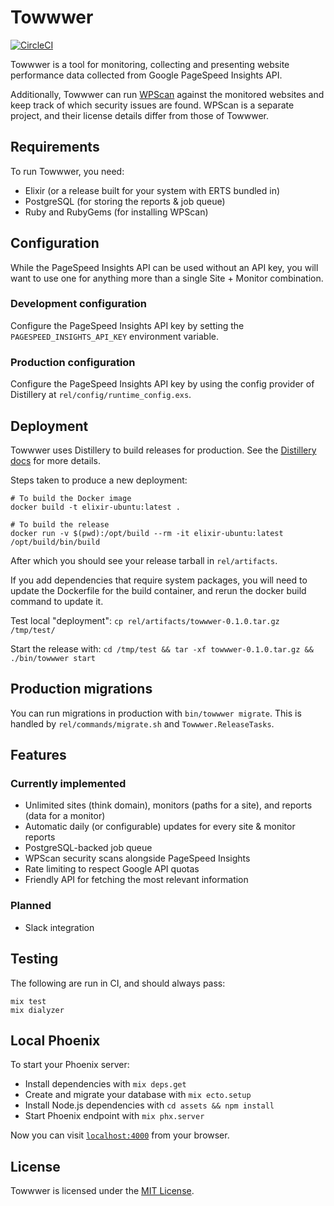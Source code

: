# Towwwer

[![CircleCI](https://circleci.com/gh/juhalehtonen/towwwer.svg?style=svg)](https://circleci.com/gh/juhalehtonen/towwwer)

Towwwer is a tool for monitoring, collecting and presenting website performance data collected from Google PageSpeed Insights API.

Additionally, Towwwer can run [WPScan](https://github.com/wpscanteam/wpscan) against the monitored websites and keep track of which security issues are found. WPScan is a separate project, and their license details differ from those of Towwwer.

## Requirements

To run Towwwer, you need:

  * Elixir (or a release built for your system with ERTS bundled in)
  * PostgreSQL (for storing the reports & job queue)
  * Ruby and RubyGems (for installing WPScan)
  
## Configuration

While the PageSpeed Insights API can be used without an API key, you will want to use one for anything more than a single Site + Monitor combination.

### Development configuration

Configure the PageSpeed Insights API key by setting the `PAGESPEED_INSIGHTS_API_KEY` environment variable.

### Production configuration

Configure the PageSpeed Insights API key by using the config provider of Distillery at `rel/config/runtime_config.exs`.

## Deployment

Towwwer uses Distillery to build releases for production. See the [Distillery docs](https://hexdocs.pm/distillery) for more details.

Steps taken to produce a new deployment:

```
# To build the Docker image
docker build -t elixir-ubuntu:latest .

# To build the release
docker run -v $(pwd):/opt/build --rm -it elixir-ubuntu:latest /opt/build/bin/build
```

After which you should see your release tarball in `rel/artifacts`.

If you add dependencies that require system packages, you will need to update the Dockerfile for the build container, and rerun the docker build command to update it.

Test local "deployment": `cp rel/artifacts/towwwer-0.1.0.tar.gz /tmp/test/`

Start the release with: `cd /tmp/test && tar -xf towwwer-0.1.0.tar.gz && ./bin/towwwer start`

## Production migrations

You can run migrations in production with `bin/towwwer migrate`. This is handled by `rel/commands/migrate.sh` and `Towwwer.ReleaseTasks`.

## Features

### Currently implemented

  * Unlimited sites (think domain), monitors (paths for a site), and reports (data for a monitor)
  * Automatic daily (or configurable) updates for every site & monitor reports
  * PostgreSQL-backed job queue
  * WPScan security scans alongside PageSpeed Insights
  * Rate limiting to respect Google API quotas
  * Friendly API for fetching the most relevant information
  
### Planned

  * Slack integration

## Testing

The following are run in CI, and should always pass:

```
mix test
mix dialyzer
```

## Local Phoenix

To start your Phoenix server:

  * Install dependencies with `mix deps.get`
  * Create and migrate your database with `mix ecto.setup`
  * Install Node.js dependencies with `cd assets && npm install`
  * Start Phoenix endpoint with `mix phx.server`

Now you can visit [`localhost:4000`](http://localhost:4000) from your browser.

## License

Towwwer is licensed under the [MIT License](LICENSE).
